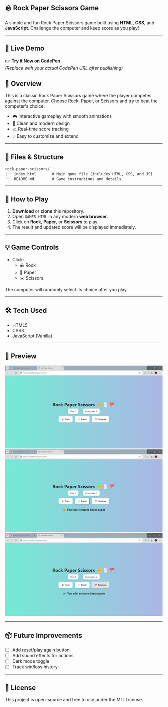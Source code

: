 ## 🪨 Rock Paper Scissors Game

A simple and fun Rock Paper Scissors game built using **HTML**, **CSS**, and **JavaScript**. Challenge the computer and keep score as you play!

---


## 🚀 Live Demo

👉 **[Try it Now on CodePen](https://sangram-tech.github.io/Weather-App/)**  
*(Replace with your actual CodePen URL after publishing)*

## 📌 Overview

This is a classic Rock Paper Scissors game where the player competes against the computer. Choose Rock, Paper, or Scissors and try to beat the computer's choice.

- 🎮 Interactive gameplay with smooth animations
- 🎨 Clean and modern design
- 📈 Real-time score tracking
- 💡 Easy to customize and extend

---

## 📂 Files & Structure

```
rock-paper-scissors/
├── index.html       # Main game file (includes HTML, CSS, and JS)
└── README.md        # Game instructions and details
```

---

## 🚀 How to Play

1. **Download** or **clone** this repository.
2. Open `GAMES.HTML` in any modern **web browser**.
3. Click on **Rock**, **Paper**, or **Scissors** to play.
4. The result and updated score will be displayed immediately.

---

## 💡 Game Controls

- Click:
  - 🪨 Rock
  - 📄 Paper
  - ✂️ Scissors

The computer will randomly select its choice after you play.

---

## 🛠 Tech Used

- HTML5
- CSS3
- JavaScript (Vanilla)

---

## 📸 Preview

![screenshot](./IMAGES/initial.png)
![screenshot](./IMAGES/computer%20win.png)
![screenshot](./IMAGES/user%20win.png)

<!-- Replace with an actual screenshot of your game -->

---

## 📦 Future Improvements

- [ ] Add reset/play again button
- [ ] Add sound effects for actions
- [ ] Dark mode toggle
- [ ] Track win/loss history

---

## 📝 License

This project is open-source and free to use under the MIT License.
